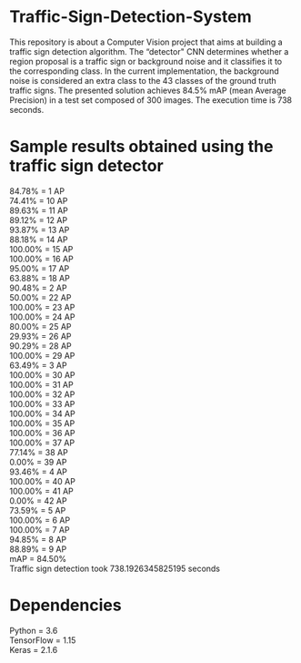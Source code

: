 # Traffic-Sign-Detection-System

This repository is about a Computer Vision project that aims at building a traffic sign detection algorithm. The “detector" CNN determines whether a region proposal is a traffic sign or background noise and it classifies it to the corresponding class. In the current implementation, the background noise is considered an extra class to the 43 classes of the ground truth traffic signs. The presented solution achieves 84.5% mAP (mean Average Precision) in a test set composed of 300 images. The execution time is 738 seconds.

# Sample results obtained using the traffic sign detector
84.78% = 1 AP  
74.41% = 10 AP  
89.63% = 11 AP  
89.12% = 12 AP  
93.87% = 13 AP  
88.18% = 14 AP  
100.00% = 15 AP  
100.00% = 16 AP  
95.00% = 17 AP  
63.88% = 18 AP  
90.48% = 2 AP  
50.00% = 22 AP  
100.00% = 23 AP  
100.00% = 24 AP  
80.00% = 25 AP  
29.93% = 26 AP  
90.29% = 28 AP  
100.00% = 29 AP  
63.49% = 3 AP  
100.00% = 30 AP  
100.00% = 31 AP  
100.00% = 32 AP  
100.00% = 33 AP  
100.00% = 34 AP  
100.00% = 35 AP  
100.00% = 36 AP  
100.00% = 37 AP  
77.14% = 38 AP  
0.00% = 39 AP  
93.46% = 4 AP  
100.00% = 40 AP  
100.00% = 41 AP  
0.00% = 42 AP  
73.59% = 5 AP  
100.00% = 6 AP  
100.00% = 7 AP  
94.85% = 8 AP  
88.89% = 9 AP  
mAP = 84.50%     
Traffic sign detection took 738.1926345825195 seconds

# Dependencies 
Python = 3.6  
TensorFlow = 1.15  
Keras = 2.1.6  
